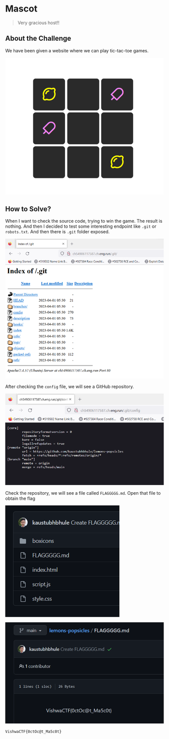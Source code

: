 # Mascot
> Very gracious host!!

## About the Challenge
We have been given a website where we can play tic-tac-toe games.

![preview](images/preview.png)

## How to Solve?
When I want to check the source code, trying to win the game. The result is nothing. And then I decided to test some interesting endpoint like `.git` or `robots.txt`. And then there is `.git` folder exposed.

![git](images/git.png)

After checking the `config` file, we will see a GitHub repository.

![config](images/config.png)

Check the repository, we will see a file called `FLAGGGGG.md`. Open that file to obtain the flag

![repository](images/repository.png)

![flag](images/flag.png)

```
VishwaCTF{0ctOc@t_Ma5c0t}
```